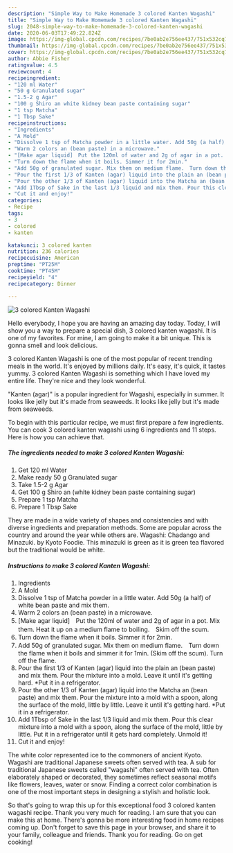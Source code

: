 ```yaml
---
description: "Simple Way to Make Homemade 3 colored Kanten Wagashi"
title: "Simple Way to Make Homemade 3 colored Kanten Wagashi"
slug: 2048-simple-way-to-make-homemade-3-colored-kanten-wagashi
date: 2020-06-03T17:49:22.824Z
image: https://img-global.cpcdn.com/recipes/7be0ab2e756ee437/751x532cq70/3-colored-kanten-wagashi-recipe-main-photo.jpg
thumbnail: https://img-global.cpcdn.com/recipes/7be0ab2e756ee437/751x532cq70/3-colored-kanten-wagashi-recipe-main-photo.jpg
cover: https://img-global.cpcdn.com/recipes/7be0ab2e756ee437/751x532cq70/3-colored-kanten-wagashi-recipe-main-photo.jpg
author: Abbie Fisher
ratingvalue: 4.5
reviewcount: 4
recipeingredient:
- "120 ml Water"
- "50 g Granulated sugar"
- "1.5-2 g Agar"
- "100 g Shiro an white kidney bean paste containing sugar"
- "1 tsp Matcha"
- "1 Tbsp Sake"
recipeinstructions:
- "Ingredients"
- "A Mold"
- "Dissolve 1 tsp of Matcha powder in a little water. Add 50g (a half) of white bean paste and mix them."
- "Warm 2 colors an (bean paste) in a microwave."
- "[Make agar liquid]　Put the 120ml of water and 2g of agar in a pot. Mix them. Heat it up on a medium flame to boiling.　Skim off the scum."
- "Turn down the flame when it boils. Simmer it for 2min."
- "Add 50g of granulated sugar. Mix them on medium flame.　Turn down the flame when it boils and simmer it for 1min. (Skim off the scum). Turn off the flame."
- "Pour the first 1/3 of Kanten (agar) liquid into the plain an (bean paste) and mix them. Pour the mixture into a mold. Leave it until it&#39;s getting hard. *Put it in a refrigerator."
- "Pour the other 1/3 of Kanten (agar) liquid into the Matcha an (bean paste) and mix them. Pour the mixture into a mold with a spoon, along the surface of the mold, little by little. Leave it until it&#39;s getting hard. *Put it in a refrigerator."
- "Add 1Tbsp of Sake in the last 1/3 liquid and mix them. Pour this clear mixture into a mold with a spoon, along the surface of the mold, little by little. Put it in a refrigerator until it gets hard completely. Unmold it!"
- "Cut it and enjoy!"
categories:
- Recipe
tags:
- 3
- colored
- kanten

katakunci: 3 colored kanten 
nutrition: 236 calories
recipecuisine: American
preptime: "PT25M"
cooktime: "PT45M"
recipeyield: "4"
recipecategory: Dinner

---
```



![3 colored Kanten Wagashi](https://img-global.cpcdn.com/recipes/7be0ab2e756ee437/751x532cq70/3-colored-kanten-wagashi-recipe-main-photo.jpg)

Hello everybody, I hope you are having an amazing day today. Today, I will show you a way to prepare a special dish, 3 colored kanten wagashi. It is one of my favorites. For mine, I am going to make it a bit unique. This is gonna smell and look delicious.

3 colored Kanten Wagashi is one of the most popular of recent trending meals in the world. It's enjoyed by millions daily. It's easy, it's quick, it tastes yummy. 3 colored Kanten Wagashi is something which I have loved my entire life. They're nice and they look wonderful.

&#34;Kanten (agar)&#34; is a popular ingredient for Wagashi, especially in summer. It looks like jelly but it&#39;s made from seaweeds. It looks like jelly but it&#39;s made from seaweeds.


To begin with this particular recipe, we must first prepare a few ingredients. You can cook 3 colored kanten wagashi using 6 ingredients and 11 steps. Here is how you can achieve that.

<!--inarticleads1-->

##### The ingredients needed to make 3 colored Kanten Wagashi:

1. Get 120 ml Water
1. Make ready 50 g Granulated sugar
1. Take 1.5-2 g Agar
1. Get 100 g Shiro an (white kidney bean paste containing sugar)
1. Prepare 1 tsp Matcha
1. Prepare 1 Tbsp Sake


They are made in a wide variety of shapes and consistencies and with diverse ingredients and preparation methods. Some are popular across the country and around the year while others are. Wagashi: Chadango and Minazuki. by Kyoto Foodie. This minazuki is green as it is green tea flavored but the traditional would be white. 

<!--inarticleads2-->

##### Instructions to make 3 colored Kanten Wagashi:

1. Ingredients
1. A Mold
1. Dissolve 1 tsp of Matcha powder in a little water. Add 50g (a half) of white bean paste and mix them.
1. Warm 2 colors an (bean paste) in a microwave.
1. [Make agar liquid]　Put the 120ml of water and 2g of agar in a pot. Mix them. Heat it up on a medium flame to boiling.　Skim off the scum.
1. Turn down the flame when it boils. Simmer it for 2min.
1. Add 50g of granulated sugar. Mix them on medium flame.　Turn down the flame when it boils and simmer it for 1min. (Skim off the scum). Turn off the flame.
1. Pour the first 1/3 of Kanten (agar) liquid into the plain an (bean paste) and mix them. Pour the mixture into a mold. Leave it until it&#39;s getting hard. *Put it in a refrigerator.
1. Pour the other 1/3 of Kanten (agar) liquid into the Matcha an (bean paste) and mix them. Pour the mixture into a mold with a spoon, along the surface of the mold, little by little. Leave it until it&#39;s getting hard. *Put it in a refrigerator.
1. Add 1Tbsp of Sake in the last 1/3 liquid and mix them. Pour this clear mixture into a mold with a spoon, along the surface of the mold, little by little. Put it in a refrigerator until it gets hard completely. Unmold it!
1. Cut it and enjoy!


The white color represented ice to the commoners of ancient Kyoto. Wagashi are traditional Japanese sweets often served with tea. A sub for traditional Japanese sweets called &#34;wagashi&#34; often served with tea. Often elaborately shaped or decorated, they sometimes reflect seasonal motifs like flowers, leaves, water or snow. Finding a correct color combination is one of the most important steps in designing a stylish and holistic look. 

So that's going to wrap this up for this exceptional food 3 colored kanten wagashi recipe. Thank you very much for reading. I am sure that you can make this at home. There's gonna be more interesting food in home recipes coming up. Don't forget to save this page in your browser, and share it to your family, colleague and friends. Thank you for reading. Go on get cooking!
